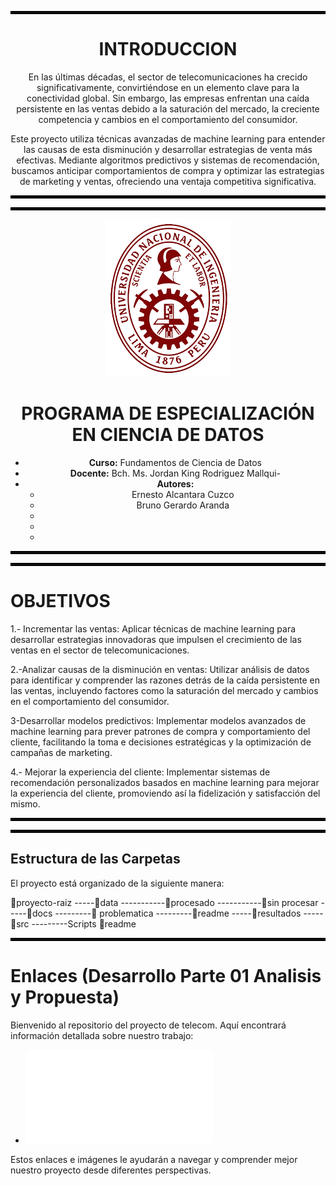 
<hr style="border: 2px solid #000000;" />

<div style="text-align: center;">

# INTRODUCCION

En las últimas décadas, el sector de telecomunicaciones ha crecido significativamente, convirtiéndose en un elemento clave para la conectividad global. Sin embargo, las empresas enfrentan una caída persistente en las ventas debido a la saturación del mercado, la creciente competencia y cambios en el comportamiento del consumidor.

Este proyecto utiliza técnicas avanzadas de machine learning para entender las causas de esta disminución y desarrollar estrategias de venta más efectivas. Mediante algoritmos predictivos y sistemas de recomendación, buscamos anticipar comportamientos de compra y optimizar las estrategias de marketing y ventas, ofreciendo una ventaja competitiva significativa.

</div>
<hr style="border: 2px solid #000000;" />




<hr style="border: 2px solid #000000;" />

<p align="center">
  <img src="Imagenes/logo.png" alt="Logo JPF">
</p>



<div style="text-align: center;">

# PROGRAMA DE ESPECIALIZACIÓN EN CIENCIA DE DATOS

- **Curso:** Fundamentos de Ciencia de Datos
- **Docente:** Bch. Ms. Jordan King Rodriguez Mallqui- 
- **Autores:** 
  - Ernesto Alcantara Cuzco
  - Bruno Gerardo Aranda 
  -
  -
  - 

</div>

<hr style="border: 2px solid #000000;" />



<hr style="border: 2px solid #000000;" />

# OBJETIVOS

1.- Incrementar las ventas: 
     Aplicar técnicas de machine learning para desarrollar estrategias innovadoras que impulsen el crecimiento de las ventas en el sector de telecomunicaciones.

2.-Analizar causas de la disminución en ventas:
     Utilizar análisis de datos para identificar y comprender las razones detrás de la caída persistente en las ventas, incluyendo factores como la saturación del mercado y cambios en el comportamiento del consumidor.

3-Desarrollar modelos predictivos: Implementar modelos avanzados de machine learning para prever patrones de compra y comportamiento del cliente, facilitando la toma   e decisiones estratégicas y la optimización de campañas de marketing.

4.- Mejorar la experiencia del cliente: Implementar sistemas de recomendación personalizados basados en machine learning para mejorar la experiencia del cliente,  promoviendo así la fidelización y satisfacción del mismo.

<hr style="border: 2px solid #000000;" />



<hr style="border: 2px solid #000000;" />

## Estructura de las Carpetas

El proyecto está organizado de la siguiente manera:


📁proyecto-raiz
-----📁data
-----------📁procesado
-----------📁sin procesar
-----📁docs
---------📄 problematica
---------📄readme
-----📁resultados
-----📁src
---------Scripts
📄readme 
    

<hr style="border: 2px solid #000000;" />


# Enlaces (Desarrollo Parte 01 Analisis y Propuesta)

Bienvenido al repositorio del proyecto de telecom. Aquí encontrará información detallada sobre nuestro trabajo:

- ![Analisis Del Problema](problematica.md) 

Estos enlaces e imágenes le ayudarán a navegar y comprender mejor nuestro proyecto desde diferentes perspectivas.

